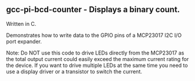 ## gcc-pi-bcd-counter - Displays a binary count.

Written in C. 

Demonstrates how to write data to the GPIO pins of a MCP23017 I2C I/O port
expander.

Note: Do NOT use this code to drive LEDs directly from the MCP23017 as the 
total output current could easily exceed the maximum current rating for the
device.  If you want to drive multiple LEDs at the same time you need to use
a display driver or a transistor to switch the current.
